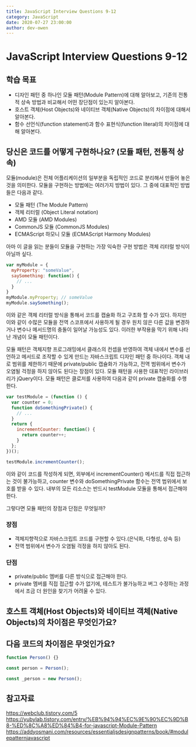 ```yaml
---
title: JavaScript Interview Questions 9-12
category: JavaScript
date: 2020-07-27 23:00:00
author: dev-owen
---
```


# JavaScript Interview Questions 9-12

## 학습 목표

- 디자인 패턴 중 하나인 모듈 패턴(Module Pattern)에 대해 알아보고, 기존의 전통적 상속 방법과 비교해서 어떤 장단점이 있는지 알아본다.
- 호스트 객체(Host Objects)와 네이티브 객체(Native Objects)의 차이점에 대해서 알아본다.
- 함수 선언식(function statement)과 함수 표현식(function literal)의 차이점에 대해 알아본다.

## 당신은 코드를 어떻게 구현하나요? (모듈 패턴, 전통적 상속)

모듈(module)은 전체 어플리케이션의 일부분을 독립적인 코드로 분리해서 만들어 놓은 것을 의미한다. 모듈을 구현하는 방법에는 여러가지 방법이 있다. 
그 중에 대표적인 방법들은 다음과 같다.

- 모듈 패턴 (The Module Pattern)
- 객체 리터럴 (Object Literal notation)
- AMD 모듈 (AMD Modules)
- CommonJS 모듈 (CommonJS Modules)
- ECMAScript 하모니 모듈 (ECMAScript Harmony Modules)

아마 이 글을 읽는 분들이 모듈을 구현하는 가장 익숙한 구현 방법은 객체 리터럴 방식이 아닐까 싶다.

```javascript
var myModule = {
  myProperty: "someValue",
  saySomething: function() {
    // ...
  }  	
}
myModule.myProperty; // someValue
myModule.saySomething();
```

이와 같은 객체 리터럴 방식을 통해서 코드를 캡슐화 하고 구조화 할 수가 있다. 하지만 이와 같이 수많은 모듈을 전역 스코프에서 사용하게 될 경우 
원치 않은 다른 값을 변경하거나 변수나 메서드명의 충돌이 일어날 가능성도 있다. 이러한 부작용을 막기 위해 나타난 개념이 모듈 패턴이다.

모듈 패턴은 객체지향 프로그래밍에서 클래스의 컨셉을 반영하여 객체 내에서 변수를 선언하고 메서드로 조작할 수 있게 만드는 자바스크립트 디자인 패턴 중 하나이다. 
객체 내로 범위를 제한하기 때문에 private/public 캡슐화가 가능하고, 전역 범위에서 변수가 오염될 걱정을 하지 않아도 된다는 장점이 있다. 
모듈 패턴을 사용한 대표적인 라이브러리가 jQuery이다. 모듈 패턴은 클로저를 사용하여 다음과 같이 private 캡슐화를 수행한다.

```javascript
var testModule = (function () {
  var counter = 0;
  function doSomethingPrivate() {
    // ...
  }
  return {
    incrementCounter: function() {
      return counter++;
    }
  };   
})();

testModule.incrementCounter();
```

이와 같이 코드를 작성하게 되면, 외부에서 incrementCounter() 메서드를 직접 접근하는 것이 불가능하고, counter 변수와 doSomethingPrivate 함수는 전역 범위에서 보호를 받을 수 있다. 
내부의 모든 리소스는 반드시 testModule 모듈을 통해서 접근해야 한다. 

그렇다면 모듈 패턴의 장점과 단점은 무엇일까?

### 장점

- 객체지향적으로 자바스크립트 코드를 구현할 수 있다.(은닉화, 다형성, 상속 등)
- 전역 범위에서 변수가 오염될 걱정을 하지 않아도 된다.

### 단점

- private/public 멤버를 다른 방식으로 접근해야 한다.
- private 멤버를 직접 접근할 수가 없기에, 테스트가 불가능하고 버그 수정하는 과정에서 조금 더 원인을 찾기가 어려울 수 있다.

## 호스트 객체(Host Objects)와 네이티브 객체(Native Objects)의 차이점은 무엇인가요?



## 다음 코드의 차이점은 무엇인가요?
```javascript
function Person() {}

const person = Person();

const _person = new Person();
```



## 참고자료
https://webclub.tistory.com/5
https://yubylab.tistory.com/entry/%EB%94%94%EC%9E%90%EC%9D%B8-%ED%8C%A8%ED%84%B4-for-javascript-Module-Pattern
https://addyosmani.com/resources/essentialjsdesignpatterns/book/#modulepatternjavascript
